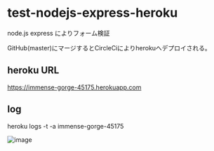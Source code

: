 # test-nodejs-express-heroku


node.js express によりフォーム検証

GitHub(master)にマージするとCircleCiによりherokuへデプロイされる。

## heroku URL

https://immense-gorge-45175.herokuapp.com

## log
heroku logs  -t -a immense-gorge-45175


![image](https://user-images.githubusercontent.com/12773136/48311795-86b54480-e5e8-11e8-8af3-8454bd26dec7.png)
